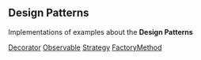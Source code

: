 ## Design Patterns

Implementations of examples about the **Design Patterns**

[Decorator](Decorator)
[Observable](Observable)
[Strategy](Strategy)
[FactoryMethod](FactoryMethod)
